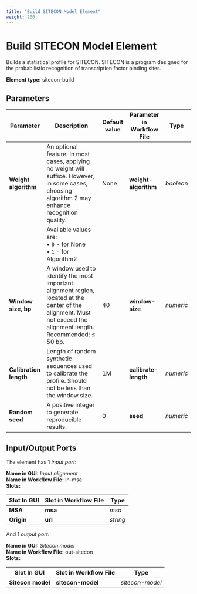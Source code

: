 ```yaml
---
title: "Build SITECON Model Element"
weight: 200
---
```


# Build SITECON Model Element

Builds a statistical profile for SITECON. SITECON is a program designed for the probabilistic recognition of transcription factor binding sites.

**Element type:** sitecon-build

## Parameters

| Parameter              | Description                                                                                                                                                                    | Default value | Parameter in Workflow File | Type      |
|------------------------|--------------------------------------------------------------------------------------------------------------------------------------------------------------------------------|---------------|----------------------------|-----------|
| **Weight algorithm**   | An optional feature. In most cases, applying no weight will suffice. However, in some cases, choosing algorithm 2 may enhance recognition quality.                              | None          | **weight-algorithm**       | _boolean_ |
|                        | Available values are:<br>• `0` - for None<br>• `1` - for Algorithm2                                                                                                            |               |                            |           |
| **Window size, bp**    | A window used to identify the most important alignment region, located at the center of the alignment. Must not exceed the alignment length. Recommended: ≤ 50 bp.             | 40            | **window-size**            | _numeric_ |
| **Calibration length** | Length of random synthetic sequences used to calibrate the profile. Should not be less than the window size.                                                                   | 1M            | **calibrate-length**       | _numeric_ |
| **Random seed**        | A positive integer to generate reproducible results.                                                                                                                           | 0             | **seed**                   | _numeric_ |

## Input/Output Ports

The element has 1 _input port_:

**Name in GUI:** _Input alignment_  
**Name in Workflow File:** in-msa  
**Slots:**

| Slot In GUI | Slot in Workflow File | Type  |
|-------------|-----------------------|-------|
| **MSA**     | **msa**               | _msa_ |
| **Origin**  | **url**               | _string_ |

And 1 _output port_:

**Name in GUI:** _Sitecon model_  
**Name in Workflow File:** out-sitecon  
**Slots:**

| Slot In GUI       | Slot in Workflow File | Type            |
|-------------------|-----------------------|-----------------|
| **Sitecon model** | **sitecon-model**     | _sitecon-model_ |